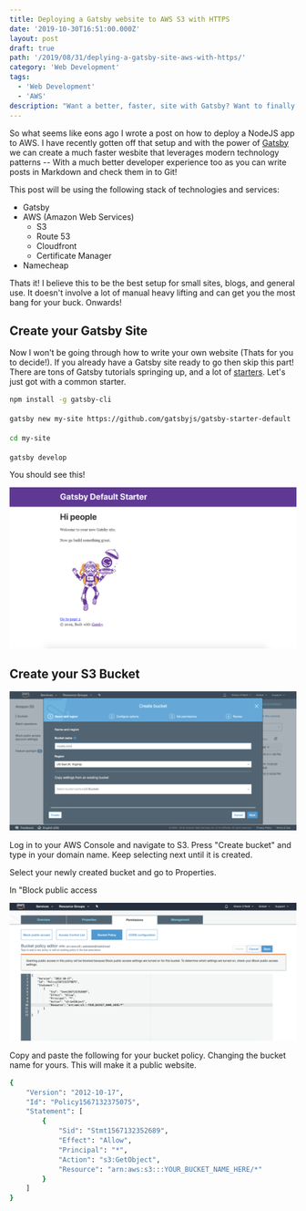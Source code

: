 ```yaml
---
title: Deploying a Gatsby website to AWS S3 with HTTPS
date: '2019-10-30T16:51:00.000Z'
layout: post
draft: true
path: '/2019/08/31/deplying-a-gatsby-site-aws-with-https/'
category: 'Web Development'
tags:
  - 'Web Development'
  - 'AWS'
description: "Want a better, faster, site with Gatsby? Want to finally get off Wordpress with a sustainable solution? Here's how. With Gatsby!"
---
```


So what seems like eons ago I wrote a post on how to deploy a NodeJS app to AWS. I have recently gotten off that setup and with the power of
[Gatsby](https://www.gatsbyjs.org) we can create a much faster wesbite that leverages modern technology patterns -- With a much better developer experience too as you can write posts in Markdown and check them in to Git!

This post will be using the following stack of technologies and services:

- Gatsby
- AWS (Amazon Web Services)
  - S3
  - Route 53
  - Cloudfront
  - Certificate Manager
- Namecheap

Thats it! I believe this to be the best setup for small sites, blogs, and general use. It doesn't involve a lot of manual heavy lifting and can get you the most bang for your buck. Onwards!

## Create your Gatsby Site

Now I won't be going through how to write your own website (Thats for you to decide!). If you already have a Gatsby site ready to go then skip this part! There are tons of Gatsby tutorials springing up, and a lot of [starters](https://www.gatsbyjs.org/starters/?v=2). Let's just got with a common starter.

```sh
npm install -g gatsby-cli

gatsby new my-site https://github.com/gatsbyjs/gatsby-starter-default

cd my-site

gatsby develop
```

You should see this!

![Gastby Starter](./gastby-starter.png)

## Create your S3 Bucket

![Bucket 1](./bucket-1.png)

Log in to your AWS Console and navigate to S3. Press "Create bucket" and type in your domain name. Keep selecting next until it is created.

Select your newly created bucket and go to Properties.

In "Block public access

![Bucket 1](./bucket-2.png)

Copy and paste the following for your bucket policy. Changing the bucket name for yours. This will make it a public website.

```sh
{
    "Version": "2012-10-17",
    "Id": "Policy1567132375075",
    "Statement": [
        {
            "Sid": "Stmt1567132352689",
            "Effect": "Allow",
            "Principal": "*",
            "Action": "s3:GetObject",
            "Resource": "arn:aws:s3:::YOUR_BUCKET_NAME_HERE/*"
        }
    ]
}
```
